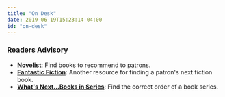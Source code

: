 ```yaml
---
title: "On Desk"
date: 2019-06-19T15:23:14-04:00
id: "on-desk"
---
```


<div class="content">
  <h3 id="ra" name="ra" class="tab-pane desk-headers" >Readers Advisory</a></h3>
    <ul>
      <li><strong><a href="http://search.ebscohost.com/login.aspx?authtype=ip,cpid&custid=lebpub&profile=NOVPLUS" target="_blank">Novelist</a></strong>: Find books to recommend to patrons.</li>
      <li><strong><a href="https://www.fantasticfiction.com/" target="_blank">Fantastic Fiction</a></strong>: Another resource for finding a patron's next fiction book.</strong></li>
      <li><strong><a href="http://ww2.kdl.org/libcat/whatsnext.asp" target="_blank">What's Next...Books in Series</a></strong>: Find the correct order of a book series.</li>
    </ul>
</div>

</div>
